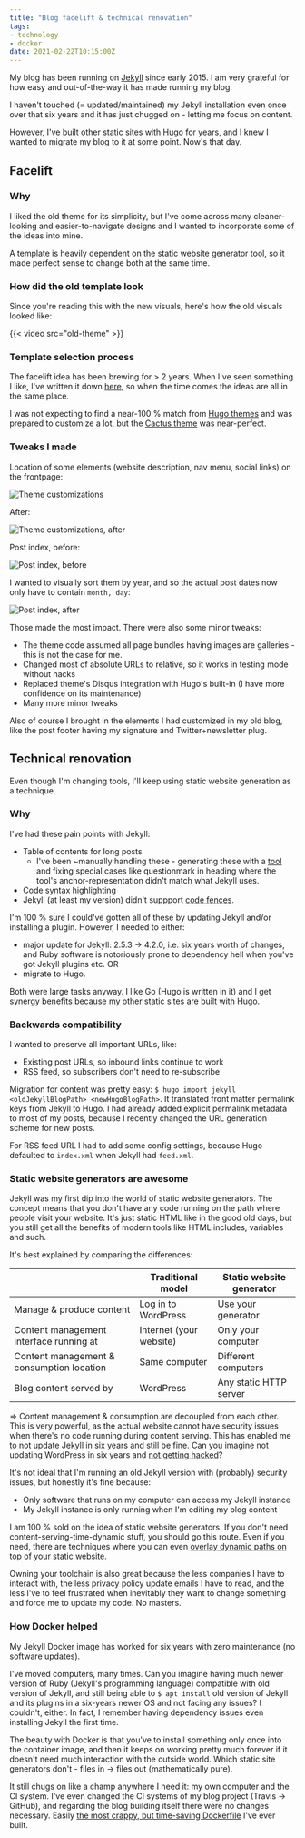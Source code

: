 ```yaml
---
title: "Blog facelift & technical renovation"
tags:
- technology
- docker
date: 2021-02-22T10:15:00Z
---
```


My blog has been running on [Jekyll](https://jekyllrb.com/) since early 2015. I am very grateful for
how easy and out-of-the-way it has made running my blog.

I haven't touched (= updated/maintained) my Jekyll installation even once over that six years and it
has just chugged on - letting me focus on content.

However, I've built other static sites with [Hugo](https://gohugo.io/) for years, and I knew I wanted
to migrate my blog to it at some point. Now's that day.


Facelift
--------

### Why

I liked the old theme for its simplicity, but I've
come across many cleaner-looking and easier-to-navigate designs and I wanted to incorporate some of
the ideas into mine.

A template is heavily dependent on the static website generator tool, so it made perfect sense to
change both at the same time.


### How did the old template look

Since you're reading this with the new visuals, here's how the old visuals looked like:

{{< video src="old-theme" >}}


### Template selection process

The facelift idea has been brewing for > 2 years. When I've seen something I like, I've written it down
[here](https://github.com/joonas-fi/joonas.fi/issues/24), so when the time comes the ideas are
all in the same place.

I was not expecting to find a near-100 % match from [Hugo themes](https://themes.gohugo.io/) and was
prepared to customize a lot, but the [Cactus theme](https://themes.gohugo.io/theme/hugo-theme-cactus/)
was near-perfect.


### Tweaks I made

Location of some elements (website description, nav menu, social links) on the frontpage:

![Theme customizations](theme-customizations.png)

After:

![Theme customizations, after](theme-customizations-after.png)

Post index, before:

![Post index, before](postindex-before.png)

I wanted to visually sort them by year, and so the actual post dates now only have to contain `month, day`:

![Post index, after](postindex-after.png)

Those made the most impact. There were also some minor tweaks:

- The theme code assumed all page bundles having images are galleries - this is not the case for me.
- Changed most of absolute URLs to relative, so it works in testing mode without hacks
- Replaced theme's Disqus integration with Hugo's built-in (I have more confidence on its maintenance)
- Many more minor tweaks

Also of course I brought in the elements I had customized in my old blog, like the post footer
having my signature and Twitter+newsletter plug.


Technical renovation
--------------------

Even though I'm changing tools, I'll keep using static website generation as a technique.


### Why

I've had these pain points with Jekyll:

- Table of contents for long posts
	* I've been ~manually handling these - generating these with a
	  [tool](https://ecotrust-canada.github.io/markdown-toc/) and fixing special cases like questionmark
	  in heading where the tool's anchor-representation didn't match what Jekyll uses.
- Code syntax highlighting
- Jekyll (at least my version) didn't suppport
  [code fences](https://docs.github.com/en/github/writing-on-github/creating-and-highlighting-code-blocks#fenced-code-blocks).

I'm 100 % sure I could've gotten all of these by updating Jekyll and/or installing a plugin. However,
I needed to either:

- major update for Jekyll: 2.5.3 -> 4.2.0, i.e. six years worth of changes, and Ruby software is
  notoriously prone to dependency hell when you've got Jekyll plugins etc. OR
- migrate to Hugo.

Both were large tasks anyway. I like Go (Hugo is written in it) and I get synergy benefits because
my other static sites are built with Hugo.


### Backwards compatibility

I wanted to preserve all important URLs, like:

- Existing post URLs, so inbound links continue to work
- RSS feed, so subscribers don't need to re-subscribe

Migration for content was pretty easy: `$ hugo import jekyll <oldJekyllBlogPath> <newHugoBlogPath>`.
It translated front matter permalink keys from Jekyll to Hugo. I had already added explicit permalink
metadata to most of my posts, because I recently changed the URL generation scheme for new posts.

For RSS feed URL I had to add some config settings, because Hugo defaulted to `index.xml` when Jekyll had `feed.xml`.


### Static website generators are awesome

Jekyll was my first dip into the world of static website generators. The concept means that you don't
have any code running on the path where people visit your website. It's just static HTML like in the
good old days, but you still get all the benefits of modern tools like HTML includes, variables and such.

It's best explained by comparing the differences:

|                                           | Traditional model       | Static website generator |
|-------------------------------------------|-------------------------|--------------------------|
| Manage & produce content                  | Log in to WordPress     | Use your generator       |
| Content management interface running at   | Internet (your website) | Only your computer       |
| Content management & consumption location | Same computer           | Different computers      |
| Blog content served by                    | WordPress               | Any static HTTP server   |

=> Content management & consumption are decoupled from each other. This is very powerful, as the
actual website cannot have security issues when there's no code running during content serving. This
has enabled me to not update Jekyll in six years and still be fine. Can you imagine not updating WordPress in six
years and [not getting hacked](https://www.cvedetails.com/vulnerability-list/vendor_id-2337/product_id-4096/)?

It's not ideal that I'm running an old Jekyll version with (probably) security issues, but honestly
it's fine because:

- Only software that runs on my computer can access my Jekyll instance
- My Jekyll instance is only running when I'm editing my blog content

I am 100 % sold on the idea of static website generators. If you don't need content-serving-time-dynamic
stuff, you should go this route. Even if you need, there are techniques where you can even
[overlay dynamic paths on top of your static website](https://github.com/function61/edgerouter).

Owning your toolchain is also great because the less companies I have to interact with, the less
privacy policy update emails I have to read, and the less I've to feel frustrated when inevitably
they want to change something and force me to update my code. No masters.


### How Docker helped

My Jekyll Docker image has worked for six years with zero maintenance (no software updates).

I've moved computers, many times. Can you imagine having much newer version of Ruby (Jekyll's
programming language) compatible with old version of Jekyll, and still being able to `$ apt install`
old version of Jekyll and its plugins in a six-years newer OS and not facing any issues? 
I couldn't, either. In fact, I remember having dependency issues even installing Jekyll the first time.

The beauty with Docker is that you've to install something only once into the container image, and
then it keeps on working pretty much forever if it doesn't need much interaction with the outside world.
Which static site generators don't - files in -> files out (mathematically pure).

It still chugs on like a champ anywhere I need it: my own computer and the CI system. I've even
changed the CI systems of my blog project (Travis -> GitHub), and regarding the blog building itself
there were no changes necessary.
Easily
[the most crappy, but time-saving Dockerfile](https://github.com/joonas-fi/jekyll-docker-builder/blob/master/Dockerfile)
I've ever built.
